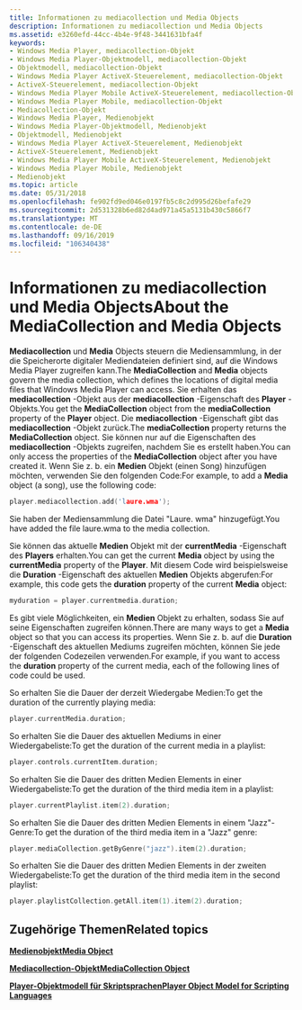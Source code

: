 ```yaml
---
title: Informationen zu mediacollection und Media Objects
description: Informationen zu mediacollection und Media Objects
ms.assetid: e3260efd-44cc-4b4e-9f48-3441631bfa4f
keywords:
- Windows Media Player, mediacollection-Objekt
- Windows Media Player-Objektmodell, mediacollection-Objekt
- Objektmodell, mediacollection-Objekt
- Windows Media Player ActiveX-Steuerelement, mediacollection-Objekt
- ActiveX-Steuerelement, mediacollection-Objekt
- Windows Media Player Mobile ActiveX-Steuerelement, mediacollection-Objekt
- Windows Media Player Mobile, mediacollection-Objekt
- Mediacollection-Objekt
- Windows Media Player, Medienobjekt
- Windows Media Player-Objektmodell, Medienobjekt
- Objektmodell, Medienobjekt
- Windows Media Player ActiveX-Steuerelement, Medienobjekt
- ActiveX-Steuerelement, Medienobjekt
- Windows Media Player Mobile ActiveX-Steuerelement, Medienobjekt
- Windows Media Player Mobile, Medienobjekt
- Medienobjekt
ms.topic: article
ms.date: 05/31/2018
ms.openlocfilehash: fe902fd9ed046e0197fb5c8c2d995d26befafe29
ms.sourcegitcommit: 2d531328b6ed82d4ad971a45a5131b430c5866f7
ms.translationtype: MT
ms.contentlocale: de-DE
ms.lasthandoff: 09/16/2019
ms.locfileid: "106340438"
---
```

# <a name="about-the-mediacollection-and-media-objects"></a><span data-ttu-id="7366d-119">Informationen zu mediacollection und Media Objects</span><span class="sxs-lookup"><span data-stu-id="7366d-119">About the MediaCollection and Media Objects</span></span>

<span data-ttu-id="7366d-120">**Mediacollection** und **Media** Objects steuern die Mediensammlung, in der die Speicherorte digitaler Mediendateien definiert sind, auf die Windows Media Player zugreifen kann.</span><span class="sxs-lookup"><span data-stu-id="7366d-120">The **MediaCollection** and **Media** objects govern the media collection, which defines the locations of digital media files that Windows Media Player can access.</span></span> <span data-ttu-id="7366d-121">Sie erhalten das **mediacollection** -Objekt aus der **mediacollection** -Eigenschaft des **Player** -Objekts.</span><span class="sxs-lookup"><span data-stu-id="7366d-121">You get the **MediaCollection** object from the **mediaCollection** property of the **Player** object.</span></span> <span data-ttu-id="7366d-122">Die **mediacollection** -Eigenschaft gibt das **mediacollection** -Objekt zurück.</span><span class="sxs-lookup"><span data-stu-id="7366d-122">The **mediaCollection** property returns the **MediaCollection** object.</span></span> <span data-ttu-id="7366d-123">Sie können nur auf die Eigenschaften des **mediacollection** -Objekts zugreifen, nachdem Sie es erstellt haben.</span><span class="sxs-lookup"><span data-stu-id="7366d-123">You can only access the properties of the **MediaCollection** object after you have created it.</span></span> <span data-ttu-id="7366d-124">Wenn Sie z. b. ein **Medien** Objekt (einen Song) hinzufügen möchten, verwenden Sie den folgenden Code:</span><span class="sxs-lookup"><span data-stu-id="7366d-124">For example, to add a **Media** object (a song), use the following code:</span></span>


```C++
player.mediacollection.add('laure.wma');

```



<span data-ttu-id="7366d-125">Sie haben der Mediensammlung die Datei "Laure. wma" hinzugefügt.</span><span class="sxs-lookup"><span data-stu-id="7366d-125">You have added the file laure.wma to the media collection.</span></span>

<span data-ttu-id="7366d-126">Sie können das aktuelle **Medien** Objekt mit der **currentMedia** -Eigenschaft des **Players** erhalten.</span><span class="sxs-lookup"><span data-stu-id="7366d-126">You can get the current **Media** object by using the **currentMedia** property of the **Player**.</span></span> <span data-ttu-id="7366d-127">Mit diesem Code wird beispielsweise die **Duration** -Eigenschaft des aktuellen **Medien** Objekts abgerufen:</span><span class="sxs-lookup"><span data-stu-id="7366d-127">For example, this code gets the **duration** property of the current **Media** object:</span></span>


```C++
myduration = player.currentmedia.duration;

```



<span data-ttu-id="7366d-128">Es gibt viele Möglichkeiten, ein **Medien** Objekt zu erhalten, sodass Sie auf seine Eigenschaften zugreifen können.</span><span class="sxs-lookup"><span data-stu-id="7366d-128">There are many ways to get a **Media** object so that you can access its properties.</span></span> <span data-ttu-id="7366d-129">Wenn Sie z. b. auf die **Duration** -Eigenschaft des aktuellen Mediums zugreifen möchten, können Sie jede der folgenden Codezeilen verwenden.</span><span class="sxs-lookup"><span data-stu-id="7366d-129">For example, if you want to access the **duration** property of the current media, each of the following lines of code could be used.</span></span>

<span data-ttu-id="7366d-130">So erhalten Sie die Dauer der derzeit Wiedergabe Medien:</span><span class="sxs-lookup"><span data-stu-id="7366d-130">To get the duration of the currently playing media:</span></span>


```C++
player.currentMedia.duration;

```



<span data-ttu-id="7366d-131">So erhalten Sie die Dauer des aktuellen Mediums in einer Wiedergabeliste:</span><span class="sxs-lookup"><span data-stu-id="7366d-131">To get the duration of the current media in a playlist:</span></span>


```C++
player.controls.currentItem.duration;

```



<span data-ttu-id="7366d-132">So erhalten Sie die Dauer des dritten Medien Elements in einer Wiedergabeliste:</span><span class="sxs-lookup"><span data-stu-id="7366d-132">To get the duration of the third media item in a playlist:</span></span>


```C++
player.currentPlaylist.item(2).duration;

```



<span data-ttu-id="7366d-133">So erhalten Sie die Dauer des dritten Medien Elements in einem "Jazz"-Genre:</span><span class="sxs-lookup"><span data-stu-id="7366d-133">To get the duration of the third media item in a "Jazz" genre:</span></span>


```C++
player.mediaCollection.getByGenre("jazz").item(2).duration;

```



<span data-ttu-id="7366d-134">So erhalten Sie die Dauer des dritten Medien Elements in der zweiten Wiedergabeliste:</span><span class="sxs-lookup"><span data-stu-id="7366d-134">To get the duration of the third media item in the second playlist:</span></span>


```C++
player.playlistCollection.getAll.item(1).item(2).duration; 
```



## <a name="related-topics"></a><span data-ttu-id="7366d-135">Zugehörige Themen</span><span class="sxs-lookup"><span data-stu-id="7366d-135">Related topics</span></span>

<dl> <dt>

[<span data-ttu-id="7366d-136">**Medienobjekt**</span><span class="sxs-lookup"><span data-stu-id="7366d-136">**Media Object**</span></span>](media-object.md)
</dt> <dt>

[<span data-ttu-id="7366d-137">**Mediacollection-Objekt**</span><span class="sxs-lookup"><span data-stu-id="7366d-137">**MediaCollection Object**</span></span>](mediacollection-object.md)
</dt> <dt>

[<span data-ttu-id="7366d-138">**Player-Objektmodell für Skriptsprachen**</span><span class="sxs-lookup"><span data-stu-id="7366d-138">**Player Object Model for Scripting Languages**</span></span>](player-object-model-for-scripting-languages.md)
</dt> </dl>

 

 




